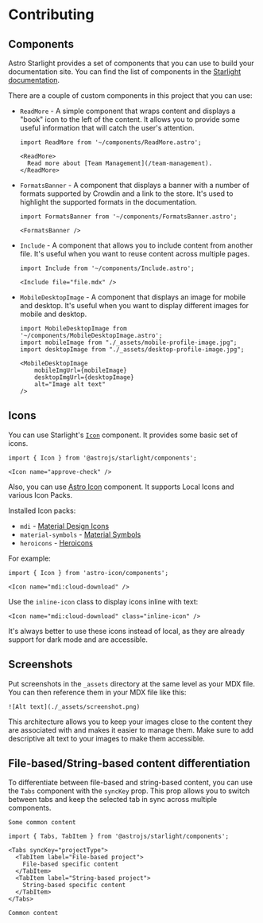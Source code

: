 # Contributing

## Components

Astro Starlight provides a set of components that you can use to build your documentation site. You can find the list of components in the [Starlight documentation](https://starlight.astro.build/guides/components/).

There are a couple of custom components in this project that you can use:

- `ReadMore` - A simple component that wraps content and displays a "book" icon to the left of the content. It allows you to provide some useful information that will catch the user's attention.

  ```mdx
  import ReadMore from '~/components/ReadMore.astro';

  <ReadMore>
    Read more about [Team Management](/team-management).
  </ReadMore>
  ```

- `FormatsBanner` - A component that displays a banner with a number of formats supported by Crowdin and a link to the store. It's used to highlight the supported formats in the documentation.

  ```mdx
  import FormatsBanner from '~/components/FormatsBanner.astro';

  <FormatsBanner />
  ```

- `Include` - A component that allows you to include content from another file. It's useful when you want to reuse content across multiple pages.

  ```mdx
  import Include from '~/components/Include.astro';

  <Include file="file.mdx" />
  ```

- `MobileDesktopImage` - A component that displays an image for mobile and desktop. It's useful when you want to display different images for mobile and desktop.

  ```mdx
  import MobileDesktopImage from '~/components/MobileDesktopImage.astro';
  import mobileImage from "./_assets/mobile-profile-image.jpg";
  import desktopImage from "./_assets/desktop-profile-image.jpg";

  <MobileDesktopImage
      mobileImgUrl={mobileImage}
      desktopImgUrl={desktopImage}
      alt="Image alt text"
  />
  ```

## Icons

You can use Starlight's [`Icon`](https://starlight.astro.build/guides/components/#icon) component. It provides some basic set of icons.

```mdx
import { Icon } from '@astrojs/starlight/components';

<Icon name="approve-check" />
```

Also, you can use [Astro Icon](https://www.astroicon.dev/guides/components/) component. It supports Local Icons and various Icon Packs.

Installed Icon packs:

- `mdi` - [Material Design Icons](https://icones.js.org/collection/mdi)
- `material-symbols` - [Material Symbols](https://icones.js.org/collection/material-symbols)
- `heroicons` - [Heroicons](https://icones.js.org/collection/heroicons)

For example:

```mdx
import { Icon } from 'astro-icon/components';

<Icon name="mdi:cloud-download" />
```

Use the `inline-icon` class to display icons inline with text:

```mdx
<Icon name="mdi:cloud-download" class="inline-icon" />
```

It's always better to use these icons instead of local, as they are already support for dark mode and are accessible.

## Screenshots

Put screenshots in the `_assets` directory at the same level as your MDX file. You can then reference them in your MDX file like this:

```mdx
![Alt text](./_assets/screenshot.png)
```

This architecture allows you to keep your images close to the content they are associated with and makes it easier to manage them. Make sure to add descriptive alt text to your images to make them accessible.

## File-based/String-based content differentiation

To differentiate between file-based and string-based content, you can use the `Tabs` component with the `syncKey` prop. This prop allows you to switch between tabs and keep the selected tab in sync across multiple components.

```mdx
Some common content

import { Tabs, TabItem } from '@astrojs/starlight/components';

<Tabs syncKey="projectType">
  <TabItem label="File-based project">
    File-based specific content
  </TabItem>
  <TabItem label="String-based project">
    String-based specific content
  </TabItem>
</Tabs>

Common content
```
